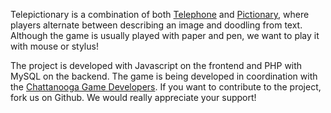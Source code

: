 Telepictionary is a combination of both [Telephone][1] and [Pictionary][2], where players alternate between describing an image and doodling from text. Although the game is usually played with paper and pen, we want to play it with mouse or stylus!

The project is developed with Javascript on the frontend and PHP with MySQL on the backend. The game is being developed in coordination with the [Chattanooga Game Developers][3]. If you want to contribute to the project, fork us on Github. We would really appreciate your support!

  [1]: http://en.wikipedia.org/wiki/Chinese_whispers
  [2]: http://en.wikipedia.org/wiki/Pictionary
  [3]: http://www.chattgamedevelopers.com
